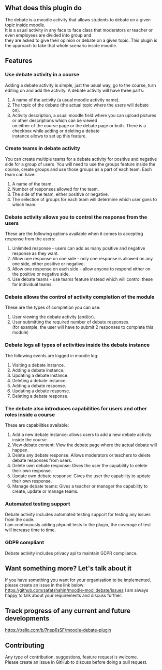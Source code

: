 ## What does this plugin do ##

The debate is a moodle activity that allows students to debate on a given topic inside moodle.<br />
It is a usual activity in any face to face class that moderators or teacher or even employees are divided into group and<br />
they are asked to give their opinion or debate on a given topic. This plugin is the approach to take that whole scenario inside moodle.<br />

## Features ##

### Use debate activity in a course ###
Adding a debate activity is simple, just the usual way, go to the course, turn editing on
and add the activity. A debate activity will have three parts:<br />
1. A name of the activity (a usual moodle activity name).<br />
2. The topic of the debate (the actual topic where the users will debate on).<br />
3. Activity description, a usual moodle field where you can upload pictures or other descriptions which can be viewed<br />
   on either of the course page or the debate page or both. There is a checkbox while adding or deleting a debate<br />
   instance allows to set up this feature.   <br />

### Create teams in debate activity ###
You can create multiple teams for a debate activity for positive and negative side for a group of users.
You will need to use the groups feature inside the course, create groups and use those groups as a part of each team.
Each team can have:<br/>
1. A name of the team.<br/>
2. Number of responses allowed for the team.<br/>
3. The side of the team, either positive or negative.<br/>
4. The selection of groups for each team will determine which user goes to which team.<br/>


### Debate activity allows you to control the response from the users ###
These are the following options available when it comes to accepting response from the users:<br />
1. Unlimited response - users can add as many positive and negative response as they want.<br />
2. Allow one response on one side - only one response is allowed on any one side, either positive or negative.<br />
3. Allow one response on each side - allow anyone to respond either on the positive or negative side.<br />
4. Use debate teams - use teams feature instead which will control these for individual teams.<br />

### Debate allows the control of activity completion of the module ###
These are the types of completion you can use:<br />
1. User viewing the debate activity (and/or). <br />
2. User submitting the required number of debate responses. <br />
   (for example, the user will have to submit 2 responses to complete this module)<br />

### Debate logs all types of activities inside the debate instance ###
The following events are logged in moodle log:<br />
1. Visiting a debate instance.<br />
2. Adding a debate instance.<br />
3. Updating a debate instance.<br />
4. Deleting a debate instance.<br />
5. Adding a debate response.<br />
6. Updating a debate response.<br />
7. Deleting a debate response.<br />

### The debate also introduces capabilities for users and other roles inside a course ###
These are capabilities available:<br />
1. Add a new debate instance: allows users to add a new debate activity inside the course.<br />
2. View debate content: View the debate page where the actual debate will happen.<br />
3. Delete any debate response: Allows moderators or teachers to delete debate responses from users.<br />
4. Delete own debate response: Gives the user the capability to delete their own response.<br />
5. Update own debate response: Gives the user the capability to update their own response.<br />
6. Manage debate teams: Gives a teacher or manager the capability to create, update or manage teams.<br />

### Automated testing support ###
Debate activity includes automated testing support for testing any issues from the code.<br />
I am continuously adding phpunit tests to the plugin, the coverage of test will increase time to time.<br />

### GDPR compliant ###
Debate activity includes privacy api to maintain GDPR compliance.<br />

## Want something more? Let's talk about it ##
If you have something you want for your organisation to be implemented, please create an issue in the link below:<br />
https://github.com/safatshahin/moodle-mod_debate/issues
I am always happy to talk about your requirements and discuss further.

## Track progress of any current and future developments ##
https://trello.com/b/7nep6sSF/moodle-debate-plugin

## Contributing ##
Any type of contribution, suggestions, feature request is welcome. <br />
Please create an issue in GitHub to discuss before doing a pull request.<br />
